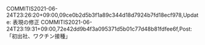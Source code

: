 COMMITIS2021-06-24T23:26:20+09:00,09ce0b2d5b3f1a89c344d18d7924b7fd18ecf978,Update: 表現の修正
COMMITIS2021-06-24T23:19:31+09:00,72e42dd9b4f3a095371d5b01c77d48b81fdfee6f,Post: 「初出社、ワクチン接種」
